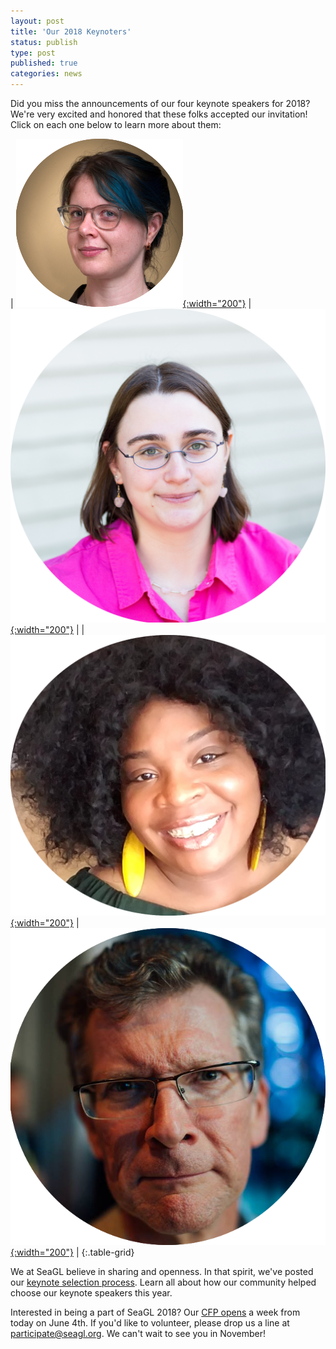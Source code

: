 ```yaml
---
layout: post
title: 'Our 2018 Keynoters'
status: publish
type: post
published: true
categories: news
---
```


Did you miss the announcements of our four keynote speakers for 2018? We're very excited and honored that these folks accepted our invitation! Click on each one below to learn more about them:

| [![Molly de Blanc](/img/posts/2018_Keynote_Molly-circle.png){:width="200"}](https://seagl.org/news/2018/05/01/2018_keynoter-molly_deblanc.html) | [![Elizabeth Krumbach Joseph](/img/posts/2018_Keynote_Lyz-circle.png){:width="200"}](https://seagl.org/news/2018/05/02/2018_keynoter-elizabeth_krumbach_joseph.html) |
| [![Tameika Reed](/img/posts/2018_Keynote_Tameika.png){:width="200"}](https://seagl.org/news/2018/05/03/2018_keynoter-tameika_reed.html) | [![Stephen Walli](/img/posts/2018_Keynote_Stephen-circle.png){:width="200"}](https://seagl.org/news/2018/05/04/2018_keynoter-stephen_walli.html) |
{:.table-grid}

We at SeaGL believe in sharing and openness. In that spirit, we've posted our [keynote selection process](https://seagl.org/news/2018/04/30/keynote_selection_process.html). Learn all about how our community helped choose our keynote speakers this year.

Interested in being a part of SeaGL 2018? Our [CFP opens](https://seagl.org/news/2018/04/09/code_of_practice.html) a week from today on June 4th. If you'd like to volunteer, please drop us a line at [participate@seagl.org](mailto:participate@seagl.org). We can't wait to see you in November!

